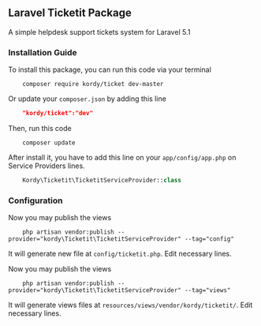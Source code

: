 ## Laravel Ticketit Package
A simple helpdesk support tickets system for Laravel 5.1

### Installation Guide

To install this package, you can run this code via your terminal
```shell
	composer require kordy/ticket dev-master
```
Or update your `composer.json` by adding this line
```json
	"kordy/ticket":"dev"
```
Then, run this code
```shell
	composer update
```
After install it, you have to add this line on your `app/config/app.php` on Service Providers lines.
```php
	Kordy\Ticketit\TicketitServiceProvider::class
```

### Configuration

Now you may publish the views
```shell
	php artisan vendor:publish --provider="kordy\Ticketit\TicketitServiceProvider" --tag="config"
```
It will generate new file at `config/ticketit.php`. Edit necessary lines.

Now you may publish the views
```shell
	php artisan vendor:publish --provider="kordy\Ticketit\TicketitServiceProvider" --tag="views"
```
It will generate views files at `resources/views/vendor/kordy/ticketit/`. Edit necessary lines.
